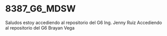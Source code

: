 # 8387_G6_MDSW
Saludos estoy accediendo al repositorio del G6 Ing. Jenny Ruiz 
Accediendo al repositorio del G6 Brayan Vega
